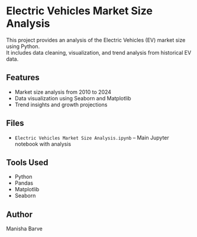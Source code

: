 # Electric Vehicles Market Size Analysis

This project provides an analysis of the Electric Vehicles (EV) market size using Python.  
It includes data cleaning, visualization, and trend analysis from historical EV data.

## Features

- Market size analysis from 2010 to 2024
- Data visualization using Seaborn and Matplotlib
- Trend insights and growth projections

## Files

- `Electric Vehicles Market Size Analysis.ipynb` – Main Jupyter notebook with analysis

## Tools Used

- Python
- Pandas
- Matplotlib
- Seaborn

## Author

Manisha Barve

